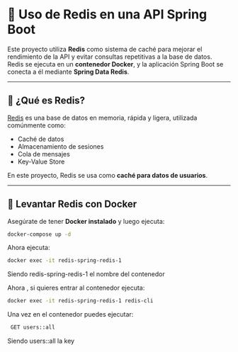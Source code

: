 # 📌 Uso de Redis en una API Spring Boot

Este proyecto utiliza **Redis** como sistema de caché para mejorar el rendimiento de la API y evitar consultas repetitivas a la base de datos.  
Redis se ejecuta en un **contenedor Docker**, y la aplicación Spring Boot se conecta a él mediante **Spring Data Redis**.

---

## 🚀 ¿Qué es Redis?
[Redis](https://redis.io/) es una base de datos en memoria, rápida y ligera, utilizada comúnmente como:
- Caché de datos
- Almacenamiento de sesiones
- Cola de mensajes
- Key-Value Store

En este proyecto, Redis se usa como **caché para datos de usuarios**.

---

## 🐳 Levantar Redis con Docker

Asegúrate de tener **Docker instalado** y luego ejecuta:

```bash
docker-compose up -d
```

Ahora ejecuta: 
```bash
docker exec -it redis-spring-redis-1
```
Siendo redis-spring-redis-1 el nombre del contenedor

Ahora , si quieres entrar al contenedor ejecuta:

```bash
docker exec -it redis-spring-redis-1 redis-cli
```

Una vez en el contenedor puedes ejecutar:

```bash
 GET users::all
```
Siendo users::all la key
